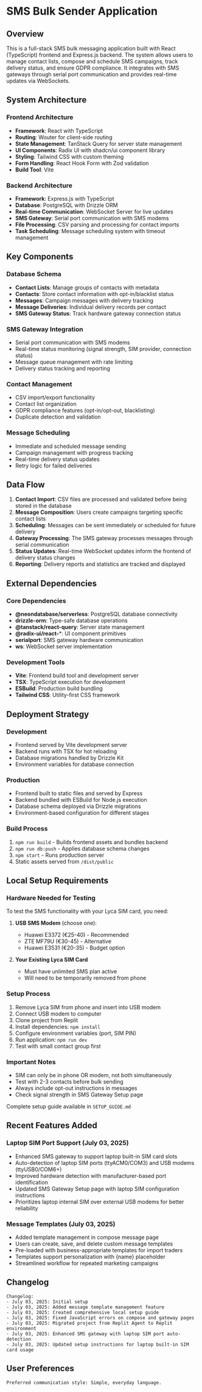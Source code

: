 # SMS Bulk Sender Application

## Overview

This is a full-stack SMS bulk messaging application built with React (TypeScript) frontend and Express.js backend. The system allows users to manage contact lists, compose and schedule SMS campaigns, track delivery status, and ensure GDPR compliance. It integrates with SMS gateways through serial port communication and provides real-time updates via WebSockets.

## System Architecture

### Frontend Architecture
- **Framework**: React with TypeScript
- **Routing**: Wouter for client-side routing
- **State Management**: TanStack Query for server state management
- **UI Components**: Radix UI with shadcn/ui component library
- **Styling**: Tailwind CSS with custom theming
- **Form Handling**: React Hook Form with Zod validation
- **Build Tool**: Vite

### Backend Architecture
- **Framework**: Express.js with TypeScript
- **Database**: PostgreSQL with Drizzle ORM
- **Real-time Communication**: WebSocket Server for live updates
- **SMS Gateway**: Serial port communication with SMS modems
- **File Processing**: CSV parsing and processing for contact imports
- **Task Scheduling**: Message scheduling system with timeout management

## Key Components

### Database Schema
- **Contact Lists**: Manage groups of contacts with metadata
- **Contacts**: Store contact information with opt-in/blacklist status
- **Messages**: Campaign messages with delivery tracking
- **Message Deliveries**: Individual delivery records per contact
- **SMS Gateway Status**: Track hardware gateway connection status

### SMS Gateway Integration
- Serial port communication with SMS modems
- Real-time status monitoring (signal strength, SIM provider, connection status)
- Message queue management with rate limiting
- Delivery status tracking and reporting

### Contact Management
- CSV import/export functionality
- Contact list organization
- GDPR compliance features (opt-in/opt-out, blacklisting)
- Duplicate detection and validation

### Message Scheduling
- Immediate and scheduled message sending
- Campaign management with progress tracking
- Real-time delivery status updates
- Retry logic for failed deliveries

## Data Flow

1. **Contact Import**: CSV files are processed and validated before being stored in the database
2. **Message Composition**: Users create campaigns targeting specific contact lists
3. **Scheduling**: Messages can be sent immediately or scheduled for future delivery
4. **Gateway Processing**: The SMS gateway processes messages through serial communication
5. **Status Updates**: Real-time WebSocket updates inform the frontend of delivery status changes
6. **Reporting**: Delivery reports and statistics are tracked and displayed

## External Dependencies

### Core Dependencies
- **@neondatabase/serverless**: PostgreSQL database connectivity
- **drizzle-orm**: Type-safe database operations
- **@tanstack/react-query**: Server state management
- **@radix-ui/react-***: UI component primitives
- **serialport**: SMS gateway hardware communication
- **ws**: WebSocket server implementation

### Development Tools
- **Vite**: Frontend build tool and development server
- **TSX**: TypeScript execution for development
- **ESBuild**: Production build bundling
- **Tailwind CSS**: Utility-first CSS framework

## Deployment Strategy

### Development
- Frontend served by Vite development server
- Backend runs with TSX for hot reloading
- Database migrations handled by Drizzle Kit
- Environment variables for database connection

### Production
- Frontend built to static files and served by Express
- Backend bundled with ESBuild for Node.js execution
- Database schema deployed via Drizzle migrations
- Environment-based configuration for different stages

### Build Process
1. `npm run build` - Builds frontend assets and bundles backend
2. `npm run db:push` - Applies database schema changes
3. `npm start` - Runs production server
4. Static assets served from `/dist/public`

## Local Setup Requirements

### Hardware Needed for Testing
To test the SMS functionality with your Lyca SIM card, you need:

1. **USB SMS Modem** (choose one):
   - Huawei E3372 (€25-40) - Recommended
   - ZTE MF79U (€30-45) - Alternative
   - Huawei E3531 (€20-35) - Budget option

2. **Your Existing Lyca SIM Card**
   - Must have unlimited SMS plan active
   - Will need to be temporarily removed from phone

### Setup Process
1. Remove Lyca SIM from phone and insert into USB modem
2. Connect USB modem to computer
3. Clone project from Replit
4. Install dependencies: `npm install`
5. Configure environment variables (port, SIM PIN)
6. Run application: `npm run dev`
7. Test with small contact group first

### Important Notes
- SIM can only be in phone OR modem, not both simultaneously
- Test with 2-3 contacts before bulk sending
- Always include opt-out instructions in messages
- Check signal strength in SMS Gateway Setup page

Complete setup guide available in `SETUP_GUIDE.md`

## Recent Features Added

### Laptop SIM Port Support (July 03, 2025)
- Enhanced SMS gateway to support laptop built-in SIM card slots
- Auto-detection of laptop SIM ports (ttyACM0/COM3) and USB modems (ttyUSB0/COM6+)
- Improved hardware detection with manufacturer-based port identification
- Updated SMS Gateway Setup page with laptop SIM configuration instructions
- Prioritizes laptop internal SIM over external USB modems for better reliability

### Message Templates (July 03, 2025)
- Added template management in compose message page
- Users can create, save, and delete custom message templates
- Pre-loaded with business-appropriate templates for import traders
- Templates support personalization with {name} placeholder
- Streamlined workflow for repeated marketing campaigns

## Changelog

```
Changelog:
- July 03, 2025: Initial setup
- July 03, 2025: Added message template management feature
- July 03, 2025: Created comprehensive local setup guide
- July 03, 2025: Fixed JavaScript errors on compose and gateway pages
- July 03, 2025: Migrated project from Replit Agent to Replit environment
- July 03, 2025: Enhanced SMS gateway with laptop SIM port auto-detection
- July 03, 2025: Updated setup instructions for laptop built-in SIM card usage
```

## User Preferences

```
Preferred communication style: Simple, everyday language.
```